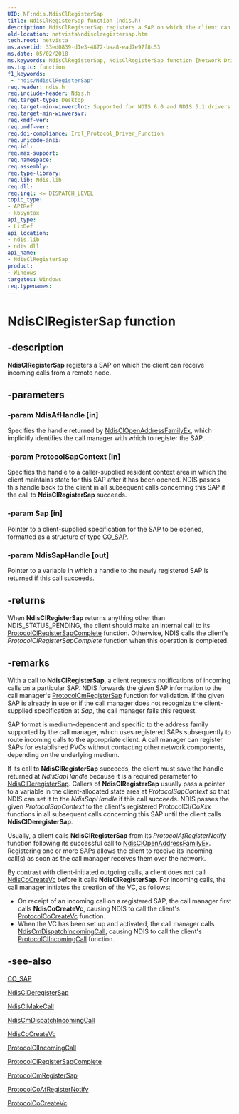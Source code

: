 ```yaml
---
UID: NF:ndis.NdisClRegisterSap
title: NdisClRegisterSap function (ndis.h)
description: NdisClRegisterSap registers a SAP on which the client can receive incoming calls from a remote node.
old-location: netvista\ndisclregistersap.htm
tech.root: netvista
ms.assetid: 33ed0839-d1e3-4872-baa8-ead7e97f8c53
ms.date: 05/02/2018
ms.keywords: NdisClRegisterSap, NdisClRegisterSap function [Network Drivers Starting with Windows Vista], condis_client_ref_ee22bc25-7935-458f-8016-6537d9803acb.xml, ndis/NdisClRegisterSap, netvista.ndisclregistersap
ms.topic: function
f1_keywords:
 - "ndis/NdisClRegisterSap"
req.header: ndis.h
req.include-header: Ndis.h
req.target-type: Desktop
req.target-min-winverclnt: Supported for NDIS 6.0 and NDIS 5.1 drivers (see    NdisClRegisterSap (NDIS 5.1)) in   Windows Vista. Supported for NDIS 5.1 drivers (see    NdisClRegisterSap (NDIS 5.1)) in   Windows XP.
req.target-min-winversvr: 
req.kmdf-ver: 
req.umdf-ver: 
req.ddi-compliance: Irql_Protocol_Driver_Function
req.unicode-ansi: 
req.idl: 
req.max-support: 
req.namespace: 
req.assembly: 
req.type-library: 
req.lib: Ndis.lib
req.dll: 
req.irql: <= DISPATCH_LEVEL
topic_type:
- APIRef
- kbSyntax
api_type:
- LibDef
api_location:
- ndis.lib
- ndis.dll
api_name:
- NdisClRegisterSap
product:
- Windows
targetos: Windows
req.typenames: 
---
```


# NdisClRegisterSap function


## -description


<b>NdisClRegisterSap</b> registers a SAP on which the client can receive incoming calls from a remote
  node.


## -parameters




### -param NdisAfHandle [in]

Specifies the handle returned by 
     <a href="https://docs.microsoft.com/windows-hardware/drivers/ddi/ndis/nf-ndis-ndisclopenaddressfamilyex">NdisClOpenAddressFamilyEx</a>,
     which implicitly identifies the call manager with which to register the SAP.


### -param ProtocolSapContext [in]

Specifies the handle to a caller-supplied resident context area in which the client maintains
     state for this SAP after it has been opened. NDIS passes this handle back to the client in all
     subsequent calls concerning this SAP if the call to 
     <b>NdisClRegisterSap</b> succeeds.


### -param Sap [in]

Pointer to a client-supplied specification for the SAP to be opened, formatted as a structure of
     type 
     <a href="https://docs.microsoft.com/previous-versions/windows/hardware/network/ff545392(v=vs.85)">CO_SAP</a>.


### -param NdisSapHandle [out]

Pointer to a variable in which a handle to the newly registered SAP is returned if this call
     succeeds.


## -returns



When 
     <b>NdisClRegisterSap</b> returns anything other than NDIS_STATUS_PENDING, the client should make an
     internal call to its 
     <a href="https://docs.microsoft.com/windows-hardware/drivers/ddi/ndis/nc-ndis-protocol_cl_register_sap_complete">
     ProtocolClRegisterSapComplete</a> function. Otherwise, NDIS calls the client's 
     <i>ProtocolClRegisterSapComplete</i> function when this operation is completed.




## -remarks



With a call to 
    <b>NdisClRegisterSap</b>, a client requests notifications of incoming calls on a particular SAP. NDIS
    forwards the given SAP information to the call manager's 
    <a href="https://docs.microsoft.com/windows-hardware/drivers/ddi/ndis/nc-ndis-protocol_cm_reg_sap">ProtocolCmRegisterSap</a> function
    for validation. If the given SAP is already in use or if the call manager does not recognize the
    client-supplied specification at 
    <i>Sap</i>, the call manager fails this request.

SAP format is medium-dependent and specific to the address family supported by the call manager, which
    uses registered SAPs subsequently to route incoming calls to the appropriate client. A call manager can
    register SAPs for established PVCs without contacting other network components, depending on the
    underlying medium.

If its call to 
    <b>NdisClRegisterSap</b> succeeds, the client must save the handle returned at 
    <i>NdisSapHandle</i> because it is a required parameter to 
    <a href="https://docs.microsoft.com/windows-hardware/drivers/ddi/ndis/nf-ndis-ndisclderegistersap">NdisClDeregisterSap</a>. Callers of 
    <b>NdisClRegisterSap</b> usually pass a pointer to a variable in the client-allocated state area at 
    <i>ProtocolSapContext</i> so that NDIS can set it to the 
    <i>NdisSapHandle</i> if this call succeeds. NDIS passes the given 
    <i>ProtocolSapContext</i> to the client's registered ProtocolCl/Co<i>Xxx</i> functions in all subsequent calls concerning this SAP until the client calls 
    <b>NdisClDeregisterSap</b>.

Usually, a client calls 
    <b>NdisClRegisterSap</b> from its 
    <i>ProtocolAfRegisterNotify</i> function following its successful call to 
    <a href="https://docs.microsoft.com/windows-hardware/drivers/ddi/ndis/nf-ndis-ndisclopenaddressfamilyex">NdisClOpenAddressFamilyEx</a>.
    Registering one or more SAPs allows the client to receive its incoming call(s) as soon as the call
    manager receives them over the network.

By contrast with client-initiated outgoing calls, a client does not call 
    <a href="https://docs.microsoft.com/windows-hardware/drivers/ddi/ndis/nf-ndis-ndiscocreatevc">NdisCoCreateVc</a> before it calls 
    <b>NdisClRegisterSap</b>. For incoming calls, the call manager initiates the creation of the VC, as
    follows:

<ul>
<li>
On receipt of an incoming call on a registered SAP, the call manager first calls 
      <b>NdisCoCreateVc</b>, causing NDIS to call the client's 
      <a href="https://docs.microsoft.com/windows-hardware/drivers/ddi/ndis/nc-ndis-protocol_co_create_vc">ProtocolCoCreateVc</a> function.

</li>
<li>
When the VC has been set up and activated, the call manager calls 
      <a href="https://docs.microsoft.com/windows-hardware/drivers/ddi/ndis/nf-ndis-ndiscmdispatchincomingcall">NdisCmDispatchIncomingCall</a>,
      causing NDIS to call the client's 
      <a href="https://docs.microsoft.com/windows-hardware/drivers/ddi/ndis/nc-ndis-protocol_cl_incoming_call">
      ProtocolClIncomingCall</a> function.

</li>
</ul>



## -see-also




<a href="https://docs.microsoft.com/previous-versions/windows/hardware/network/ff545392(v=vs.85)">CO_SAP</a>



<a href="https://docs.microsoft.com/windows-hardware/drivers/ddi/ndis/nf-ndis-ndisclderegistersap">NdisClDeregisterSap</a>



<a href="https://docs.microsoft.com/windows-hardware/drivers/ddi/ndis/nf-ndis-ndisclmakecall">NdisClMakeCall</a>



<a href="https://docs.microsoft.com/windows-hardware/drivers/ddi/ndis/nf-ndis-ndiscmdispatchincomingcall">NdisCmDispatchIncomingCall</a>



<a href="https://docs.microsoft.com/windows-hardware/drivers/ddi/ndis/nf-ndis-ndiscocreatevc">NdisCoCreateVc</a>



<a href="https://docs.microsoft.com/windows-hardware/drivers/ddi/ndis/nc-ndis-protocol_cl_incoming_call">ProtocolClIncomingCall</a>



<a href="https://docs.microsoft.com/windows-hardware/drivers/ddi/ndis/nc-ndis-protocol_cl_register_sap_complete">
   ProtocolClRegisterSapComplete</a>



<a href="https://docs.microsoft.com/windows-hardware/drivers/ddi/ndis/nc-ndis-protocol_cm_reg_sap">ProtocolCmRegisterSap</a>



<a href="https://docs.microsoft.com/windows-hardware/drivers/ddi/ndis/nc-ndis-protocol_co_af_register_notify">ProtocolCoAfRegisterNotify</a>



<a href="https://docs.microsoft.com/windows-hardware/drivers/ddi/ndis/nc-ndis-protocol_co_create_vc">ProtocolCoCreateVc</a>
 

 

